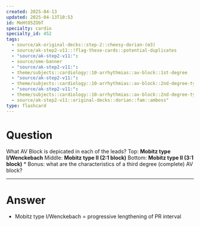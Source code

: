 ```yaml
---
created: 2025-04-13
updated: 2025-04-13T10:53
id: MeHtO5ZObT
specialty: cardio
specialty_id: 452
tags:
  - source/ak-original-decks::step-2::cheesy-dorian-(m3)
  - source/ak-step2-v11::!flag-these-cards::potential-duplicates
  - "source/ak-step2-v11:": 
  - source/ome-banner
  - "source/ak-step2-v11:": 
  - theme/subjects::cardiology::10-arrhythmias::av-block::1st-degree
  - "source/ak-step2-v11:": 
  - theme/subjects::cardiology::10-arrhythmias::av-block::2nd-degree-type-1
  - "source/ak-step2-v11:": 
  - theme/subjects::cardiology::10-arrhythmias::av-block::2nd-degree-type-2
  - source/ak-step2-v11::original-decks::dorian::fam::amboss"
type: flashcard
---
```


# Question
What AV Block is depicated in each of the leads?    Top: **Mobitz type I/Wenckebach** Middle: **Mobitz type II (2:1 block)** Bottom: **Mobitz type II (3:1 block)**   * Bonus: what are the characteristics of a third degree (complete) AV block?

---

# Answer
- Mobitz type I/Wenckebach = progressive lengthening of PR interval